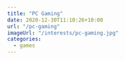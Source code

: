 ```yaml
---
title: "PC Gaming"
date: 2020-12-30T11:10:26+10:00
url: "/pc-gaming"
imageUrl: "/interests/pc-gaming.jpg"
categories:
  - games
---
```

